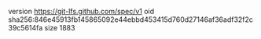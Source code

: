 version https://git-lfs.github.com/spec/v1
oid sha256:846e45913fb145865092e44ebbd453415d760d27146af36adf32f2c39c5614fa
size 1883
